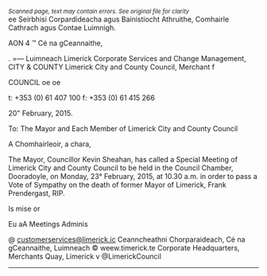 *<small>Scanned page, text may contain errors. See original file for clarity</small>*  
ee Seirbhisi Corpardideacha agus Bainistiocht Athruithe,
Comhairle Cathrach agus Contae Luimnigh.

AON 4 ™ Cé na gCeannaithe,

. =— Luimneach
Limerick Corporate Services and Change Management,
CITY & COUNTY Limerick City and County Council,
Merchant f

COUNCIL oe oe

t: +353 (0) 61 407 100
f: +353 (0) 61 415 266

20" February, 2015.

To: The Mayor and Each Member of Limerick City and County Council

A Chomhairleoir, a chara,

The Mayor, Councillor Kevin Sheahan, has called a Special Meeting of Limerick City
and County Council to be held in the Council Chamber, Dooradoyle, on Monday, 23°
February, 2015, at 10.30 a.m. in order to pass a Vote of Sympathy on the death of
former Mayor of Limerick, Frank Prendergast, RIP.

Is mise or

Eu aA
Meetings Adminis

@ customerservices@limerick.ic
Ceanncheathni Chorparaideach, Cé na gCeannaithe, Luimneach © weew.timerick.te
Corporate Headquarters, Merchants Quay, Limerick v @LimerickCouncil

---
